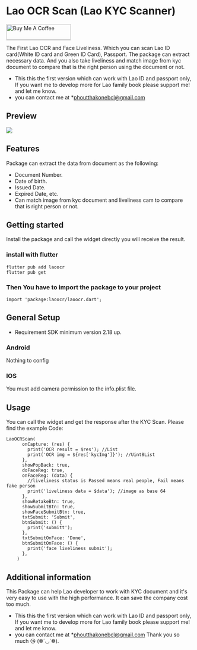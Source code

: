# Lao OCR Scan (Lao KYC Scanner)

<a href="https://www.buymeacoffee.com/phoutthako7" target="_blank"><img src="https://www.buymeacoffee.com/assets/img/custom_images/orange_img.png" alt="Buy Me A Coffee" style="height: 41px !important;width: 174px !important;box-shadow: 0px 3px 2px 0px rgba(190, 190, 190, 0.5) !important;-webkit-box-shadow: 0px 3px 2px 0px rgba(190, 190, 190, 0.5) !important;" ></a>

The First Lao OCR and Face Liveliness. Which you can scan Lao ID card(White ID card and Green ID Card), Passport.
The package can extract necessary data.
And you also take liveliness and match image from kyc document to compare that is the right person using the document or not.

- This this the first version which can work with Lao ID and passport only, If you want me to develop more for Lao family book please support me! and let me know.
- you can contact me at *phoutthakonebcl@gmail.com

## Preview
![](../assets/images/laoocr.gif)

## Features
Package can extract the data from document as the following:
- Document Number.
- Date of birth.
- Issued Date.
- Expired Date, etc.
- Can match image from kyc document and liveliness cam to compare that is right person or not.


## Getting started
Install the package and call the widget directly you will receive the result.
### install with flutter
```
flutter pub add laoocr
flutter pub get
```
### Then You have to import the package to your project
```
import 'package:laoocr/laoocr.dart';
```

## General Setup
- Requirement SDK minimum version 2.18 up.
### Android
Nothing to config

### IOS
You must add camera permission to the info.plist file.

## Usage
You can call the widget and get the response after the KYC Scan.
Please find the example Code:
```
LaoOCRScan(
      onCapture: (res) {
        print('OCR result = $res'); //List
        print('OCR img = ${res['kycImg']}'); //Uint8List
      },
      showPopBack: true,
      doFaceReg: true,
      onFaceReg: (data) {
        //liveliness status is Passed means real people, Fail means fake person
        print('liveliness data = $data'); //image as base 64
      },
      showRetakeBtn: true,
      showSubmitBtn: true,
      showFaceSubmitBtn: true,
      txtSubmit: 'Submit',
      btnSubmit: () {
        print('submitt');
      },
      txtSubmitOnFace: 'Done',
      btnSubmitOnFace: () {
        print('face liveliness submit');
      },
    )
```

## Additional information
This Package can help Lao developer to work with KYC document and it's very easy to use with the high performance.
It can save the company cost too much.
- This this the first version which can work with Lao ID and passport only, If you want me to develop more for Lao family book please support me! and let me know.
- you can contact me at *phoutthakonebcl@gmail.com
  Thank you so much 😘 (❁´◡`❁).
